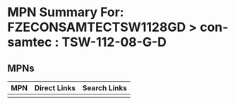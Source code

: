 



# MPN Summary For: FZECONSAMTECTSW1128GD > con-samtec : TSW-112-08-G-D

## MPNs
  

|MPN|Direct Links|Search Links|
| :--- | :--- | :--- |
||||
